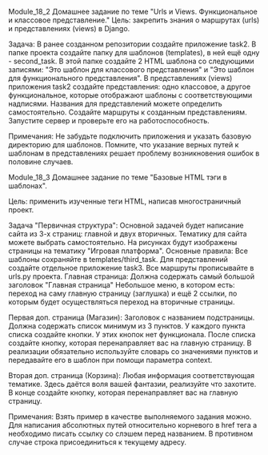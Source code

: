 Module_18_2
Домашнее задание по теме "Urls и Views. Функциональное и классовое представление."
Цель: закрепить знания о маршрутах (urls) и представлениях (views) в Django.

Задача:
В ранее созданном репозитории создайте приложение task2.
В папке проекта создайте папку для шаблонов (templates), в ней ещё одну - second_task.
В этой папке создайте 2 HTML шаблона со следующими записями: "Это шаблон для классового представления" и "Это шаблон для функционального представления".
В представлениях (views) приложения task2 создайте представления: одно классовое, а другое функциональное, которые отображают шаблоны с соответствующими надписями. Названия для представлений можете определить самостоятельно.
Создайте маршруты к созданным представлениям.
Запустите сервер и проверьте его на работоспособность.

Примечания:
Не забудьте подключить приложения и указать базовую директорию для шаблонов.
Помните, что указание верных путей к шаблонам в представлениях решает проблему возникновения ошибок в половине случаев.



Module_18_3 Домашнее задание по теме "Базовые HTML тэги в шаблонах".


Цель: применить изученные теги HTML, написав многостраничный проект.

Задача "Первичная структура":
Основной задачей будет написание сайта из 3-х страниц: главной и двух вторичных.
Тематику для сайта можете выбрать самостоятельно.
На рисунках будут изображены страницы на тематику "Игровая платформа".
Основные правила:
Все шаблоны сохраняйте в templates/third_task.
Для представлений создайте отдельное приложение task3.
Все маршруты прописывайте в urls.py проекта.
Главная страница:
Должна содержать самый большой заголовок "Главная страница"
Небольшое меню, в котором есть: переход на саму главную страницу (заглушка) и ещё 2 ссылки, по которым будет осуществляться переход на вторичные страницы.

Первая доп. страница (Магазин):
Заголовок с названием подстраницы.
Должна содержать список минимум из 3 пунктов. У каждого пункта списка создайте кнопки. У этих кнопок нет функционала.
После списка создайте кнопку, которая перенаправляет вас на главную страницу.
В реализации обязательно используйте словарь со значениями пунктов и передавайте его в шаблон при помощи параметра context.

Вторая доп. страница (Корзина):
Любая информация соответствующая тематике. Здесь даётся воля вашей фантазии, реализуйте что захотите.
В конце создайте кнопку, которая перенаправляет вас на главную страницу.

Примечания:
Взять пример в качестве выполняемого задания можно.
Для написания абсолютных путей относительно корневого в href тега a необходимо писать ссылку со слэшем перед названием. В противном случае строка присоединиться к текущему адресу.
